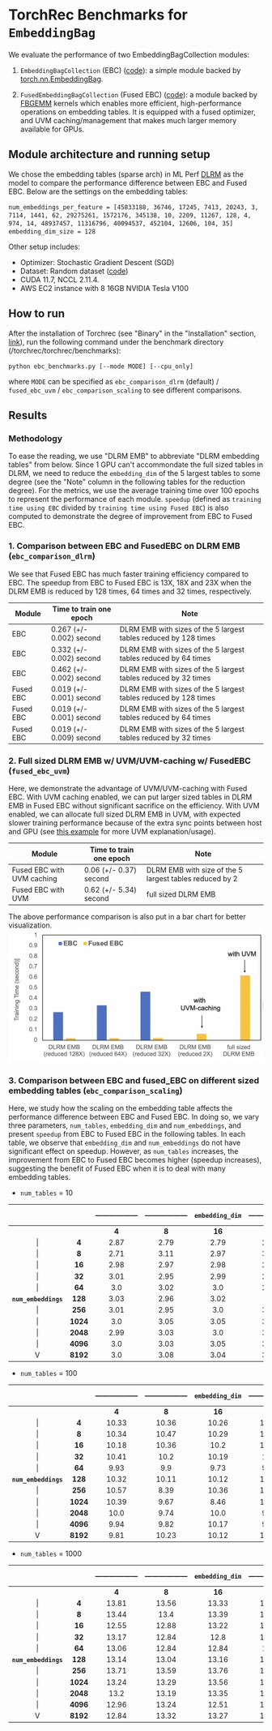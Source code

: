 # TorchRec Benchmarks for `EmbeddingBag`

We evaluate the performance of two EmbeddingBagCollection modules:

1. `EmbeddingBagCollection` (EBC) ([code](https://github.com/pytorch/torchrec/blob/main/torchrec/modules/embedding_modules.py#L67)): a simple module backed by [torch.nn.EmbeddingBag](https://pytorch.org/docs/stable/generated/torch.nn.EmbeddingBag.html).

2. `FusedEmbeddingBagCollection` (Fused EBC) ([code](https://github.com/pytorch/torchrec/blob/main/torchrec/modules/fused_embedding_bag_collection.py#L299)): a module backed by [FBGEMM](https://github.com/pytorch/FBGEMM) kernels which enables more efficient, high-performance operations on embedding tables. It is equipped with a fused optimizer, and UVM caching/management that makes much larger memory available for GPUs.


## Module architecture and running setup

We chose the embedding tables (sparse arch) in ML Perf [DLRM](https://github.com/facebookresearch/dlrm/tree/main/torchrec_dlrm) as the model to compare the performance difference between EBC and Fused EBC. Below are the settings on the embedding tables:
```
num_embeddings_per_feature = [45833188, 36746, 17245, 7413, 20243, 3, 7114, 1441, 62, 29275261, 1572176, 345138, 10, 2209, 11267, 128, 4, 974, 14, 48937457, 11316796, 40094537, 452104, 12606, 104, 35]
embedding_dim_size = 128
```

Other setup includes:
-   Optimizer: Stochastic Gradient Descent (SGD)
-   Dataset: Random dataset ([code](https://github.com/pytorch/torchrec/blob/main/torchrec/datasets/random.py))
-   CUDA 11.7, NCCL 2.11.4.
-   AWS EC2 instance with 8 16GB NVIDIA Tesla V100


## How to run

After the installation of Torchrec (see "Binary" in the "Installation" section,  [link](https://github.com/pytorch/torchrec)), run the following command under the benchmark directory (/torchrec/torchrec/benchmarks):

```
python ebc_benchmarks.py [--mode MODE] [--cpu_only]
```

where `MODE` can be specified as `ebc_comparison_dlrm` (default) / `fused_ebc_uvm` / `ebc_comparison_scaling` to see different comparisons.


## Results

### Methodology

To ease the reading, we use "DLRM EMB" to abbreviate "DLRM embedding tables" from below. Since 1 GPU can't accommondate the full sized tables in DLRM, we need to reduce the `embedding_dim` of the 5 largest tables to some degree (see the "Note" column in the following tables for the reduction degree). For the metrics, we use the average training time over 100 epochs to represent the performance of each module. `speedup` (defined as `training time using EBC` divided by `training time using Fused EBC`) is also computed to demonstrate the degree of improvement from EBC to Fused EBC.

### 1. Comparison between EBC and FusedEBC on DLRM EMB (`ebc_comparison_dlrm`)

We see that Fused EBC has much faster training efficiency compared to EBC. The speedup from EBC to Fused EBC is 13X, 18X and 23X when the DLRM EMB is reduced by 128 times, 64 times and 32 times, respectively.

| Module | Time to train one epoch | Note |
| ------ | ---------------------- | ---- |
| EBC | 0.267 (+/- 0.002) second | DLRM EMB with sizes of the 5 largest tables reduced by 128 times |
| EBC | 0.332 (+/- 0.002) second | DLRM EMB with sizes of the 5 largest tables reduced by 64 times |
| EBC | 0.462 (+/- 0.002) second | DLRM EMB with sizes of the 5 largest tables reduced by 32 times |
| Fused EBC | 0.019 (+/- 0.001) second | DLRM EMB with sizes of the 5 largest tables reduced by 128 times |
| Fused EBC | 0.019 (+/- 0.001) second | DLRM EMB with sizes of the 5 largest tables reduced by 64 times |
| Fused EBC | 0.019 (+/- 0.009) second | DLRM EMB with sizes of the 5 largest tables reduced by 32 times |

### 2. Full sized DLRM EMB w/ UVM/UVM-caching w/ FusedEBC (`fused_ebc_uvm`)

Here, we demonstrate the advantage of UVM/UVM-caching with Fused EBC. With UVM caching enabled, we can put larger sized tables in DLRM EMB in Fused EBC without significant sacrifice on the efficiency. With UVM enabled, we can allocate full sized DLRM EMB in UVM, with expected slower training performance because of the extra sync points between host and GPU (see [this example](https://github.com/pytorch/torchrec/blob/main/examples/sharding/uvm.ipynb) for more UVM explanation/usage).

| Module | Time to train one epoch | Note |
| ------ | ---------------------- | ---- |
|Fused EBC with UVM caching | 0.06 (+/- 0.37) second | DLRM EMB with size of the 5 largest tables reduced by 2 |
|Fused EBC with UVM | 0.62 (+/- 5.34) second | full sized DLRM EMB |

The above performance comparison is also put in a bar chart for better visualization.
![EBC_benchmarks_dlrm_emb](EBC_benchmarks_dlrm_emb.png)


### 3. Comparison between EBC and fused_EBC on different sized embedding tables (`ebc_comparison_scaling`)

Here, we study how the scaling on the embedding table affects the performance difference between EBC and Fused EBC. In doing so, we vary three parameters, `num_tables`, `embedding_dim` and `num_embeddings`, and present `speedup` from EBC to Fused EBC in the following tables. In each table, we observe that `embedding_dim` and `num_embeddings` do not have significant effect on speedup. However, as `num_tables` increases, the improvement from EBC to Fused EBC becomes higher (speedup increases), suggesting the benefit of Fused EBC when it is to deal with many embedding tables.


-  `num_tables` = 10

|||——————|——————| `embedding_dim` |——————|——————|—————>|
| :---: | :---: | :---: | :---: | :---: | :---: | :---: | :---: |
||| **4** | **8** | **16** | **32** | **64** | **128** |
|&#124;|    **4** | 2.87 | 2.79 | 2.79 | 2.79 | 2.76 | 2.8 |
|&#124;|    **8** | 2.71 | 3.11 | 2.97 | 3.02 | 2.99 | 2.95 |
|&#124;|   **16** | 2.98 | 2.97 | 2.98 | 2.97 | 3.0 | 3.05 |
|&#124;|   **32** | 3.01 | 2.95 | 2.99 | 2.98 | 2.98 | 3.01 |
|&#124;|   **64** | 3.0 | 3.02 | 3.0 | 2.97 | 2.96 | 2.97 |
|**`num_embeddings`**|  **128** | 3.03 | 2.96 | 3.02 | 3.0 | 3.02 | 3.05 |
|&#124;|  **256** | 3.01 | 2.95 | 3.0 | 3.03 | 3.05 | 3.02 |
|&#124;| **1024** | 3.0 | 3.05 | 3.05 | 3.08 | 5.89 | 3.07 |
|&#124;| **2048** | 2.99 | 3.03 | 3.0 | 3.05 | 3.0 | 3.06 |
|&#124;| **4096** | 3.0 | 3.03 | 3.05 | 3.02 | 3.07 | 3.05 |
|V|      **8192** | 3.0 | 3.08 | 3.04 | 3.02 | 3.09 | 3.1 |


-  `num_tables` = 100

|||——————|——————| `embedding_dim` |——————|——————|—————>|
| :---: | :---: | :---: | :---: | :---: | :---: | :---: | :---: |
||| **4** | **8** | **16** | **32** | **64** | **128** |
|&#124;|    **4** | 10.33 | 10.36 | 10.26 | 10.24 | 10.28 | 10.24 |
|&#124;|    **8** | 10.34 | 10.47 | 10.29 | 10.25 | 10.23 | 10.19 |
|&#124;|   **16** | 10.18 | 10.36 | 10.2 | 10.28 | 10.25 | 10.26 |
|&#124;|   **32** | 10.41 | 10.2 | 10.19 | 10.2 | 10.04 | 9.89 |
|&#124;|   **64** | 9.93 | 9.9 | 9.73 | 9.89 | 10.17 | 10.16 |
|**`num_embeddings`**|  **128** | 10.32 | 10.11 | 10.12 | 10.08 | 10.01 | 10.05 |
|&#124;|  **256** | 10.57 | 8.39 | 10.36 | 10.21 | 10.14 | 10.43 |
|&#124;| **1024** | 10.39 | 9.67 | 8.46 | 10.23 | 10.29 | 10.11 |
|&#124;| **2048** | 10.0 | 9.74 | 10.0 | 9.67 | 10.08 | 11.87 |
|&#124;| **4096** | 9.94 | 9.82 | 10.17 | 9.66 | 9.87 | 9.95 |
|V|      **8192** | 9.81 | 10.23 | 10.12 | 10.18 | 10.36 | 9.57 |


-  `num_tables` = 1000

|||——————|——————| `embedding_dim` |——————|——————|—————>|
| :---: | :---: | :---: | :---: | :---: | :---: | :---: | :---: |
||| **4** | **8** | **16** | **32** | **64** | **128** |
|&#124;|    **4** | 13.81 | 13.56 | 13.33 | 13.33 | 13.24 | 12.86 |
|&#124;|    **8** | 13.44 | 13.4 | 13.39 | 13.41 | 13.39 | 13.09 |
|&#124;|   **16** | 12.55 | 12.88 | 13.22 | 13.19 | 13.27 | 12.95 |
|&#124;|   **32** | 13.17 | 12.84 | 12.8 | 12.78 | 13.13 | 13.07 |
|&#124;|   **64** | 13.06 | 12.84 | 12.84 | 12.9 | 12.83 | 12.89 |
|**`num_embeddings`**|  **128**| 13.14 | 13.04 | 13.16 | 13.21 | 13.08 | 12.91 |
|&#124;|  **256** | 13.71 | 13.59 | 13.76 | 13.24 | 13.36 | 13.59 |
|&#124;| **1024** | 13.24 | 13.29 | 13.56 | 13.64 | 13.68 | 13.79 |
|&#124;| **2048** | 13.2 | 13.19 | 13.35 | 12.44 | 13.32 | 13.17 |
|&#124;| **4096** | 12.96 | 13.24 | 12.51 | 12.99 | 12.47 | 12.34 |
|V|      **8192** | 12.84 | 13.32 | 13.27 | 13.06 | 12.35 | 12.58 |
